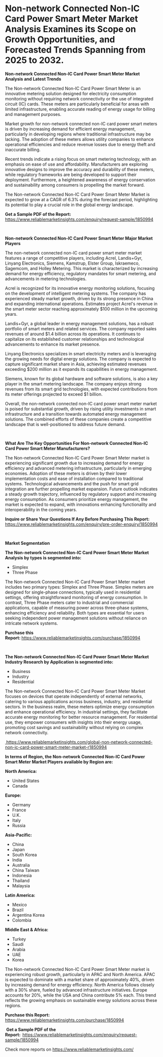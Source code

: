 <p><h1>Non-network Connected Non-IC Card Power Smart Meter Market Analysis Examines its Scope on Growth Opportunities, and Forecasted Trends Spanning from 2025 to 2032.</h1></p><p><strong>Non-network Connected Non-IC Card Power Smart Meter Market Analysis and Latest Trends</strong></p>
<p><p>The Non-network Connected Non-IC Card Power Smart Meter is an innovative metering solution designed for electricity consumption monitoring without requiring network connectivity or the use of integrated circuit (IC) cards. These meters are particularly beneficial for areas with limited infrastructure, enabling accurate reading of energy usage for billing and management purposes.</p><p>Market growth for non-network connected non-IC card power smart meters is driven by increasing demand for efficient energy management, particularly in developing regions where traditional infrastructure may be lacking. The adoption of these meters allows utility companies to enhance operational efficiencies and reduce revenue losses due to energy theft and inaccurate billing.</p><p>Recent trends indicate a rising focus on smart metering technology, with an emphasis on ease of use and affordability. Manufacturers are exploring innovative designs to improve the accuracy and durability of these meters, while regulatory frameworks are being developed to support their deployment. Furthermore, a heightened awareness of energy conservation and sustainability among consumers is propelling the market forward.</p><p>The Non-network Connected Non-IC Card Power Smart Meter Market is expected to grow at a CAGR of 6.3% during the forecast period, highlighting its potential to play a crucial role in the global energy landscape.</p></p>
<p><strong>Get a Sample PDF of the Report:&nbsp;</strong> <a href="https://www.reliablemarketinsights.com/enquiry/request-sample/1850994?utm_campaign=2636&utm_medium=2&utm_source=Github&utm_content=ia&utm_term=26032025&utm_id=non-network-connected-non-ic-card-power-smart-meter">https://www.reliablemarketinsights.com/enquiry/request-sample/1850994</a></p>
<p>&nbsp;</p>
<p><strong>Non-network Connected Non-IC Card Power Smart Meter Major Market Players</strong></p>
<p><p>The non-network connected non-IC card power smart meter market features a range of competitive players, including Acrel, Landis+Gyr, Linyang Electronics, Siemens, Kamstrup, Elster Group, Iskraemeco, Sagemcom, and Holley Metering. This market is characterized by increasing demand for energy efficiency, regulatory mandates for smart metering, and advancements in metering technologies.</p><p>Acrel is recognized for its innovative energy monitoring solutions, focusing on the development of intelligent metering systems. The company has experienced steady market growth, driven by its strong presence in China and expanding international operations. Estimates project Acrel's revenue in the smart meter sector reaching approximately $100 million in the upcoming years.</p><p>Landis+Gyr, a global leader in energy management solutions, has a robust portfolio of smart meters and related services. The company reported sales revenues of around $1.4 billion across its operations. It continues to capitalize on its established customer relationships and technological advancements to enhance its market presence.</p><p>Linyang Electronics specializes in smart electricity meters and is leveraging the growing needs for digital energy solutions. The company is expected to capture significant market share in Asia, achieving estimated revenues exceeding $200 million as it expands its capabilities in energy management.</p><p>Siemens, known for its global hardware and software solutions, is also a key player in the smart metering landscape. The company enjoys strong revenues from its smart grid technologies, with expected contributions from its meter offerings projected to exceed $1 billion. </p><p>Overall, the non-network connected non-IC card power smart meter market is poised for substantial growth, driven by rising utility investments in smart infrastructure and a transition towards automated energy management solutions. The combined efforts of these companies create a competitive landscape that is well-positioned to address future demand.</p></p>
<p>&nbsp;</p>
<p><strong>What Are The Key Opportunities For Non-network Connected Non-IC Card Power Smart Meter Manufacturers?</strong></p>
<p><p>The Non-network Connected Non-IC Card Power Smart Meter market is experiencing significant growth due to increasing demand for energy efficiency and advanced metering infrastructure, particularly in emerging economies. Adoption of these meters is driven by their lower implementation costs and ease of installation compared to traditional systems. Technological advancements and the push for smart grid integration are further propelling market expansion. Future outlook indicates a steady growth trajectory, influenced by regulatory support and increasing energy consumption. As consumers prioritize energy management, the market is expected to expand, with innovations enhancing functionality and interoperability in the coming years.</p></p>
<p><strong>Inquire or Share Your Questions If Any Before Purchasing This Report:</strong> <a href="https://www.reliablemarketinsights.com/enquiry/pre-order-enquiry/1850994?utm_campaign=2636&utm_medium=2&utm_source=Github&utm_content=ia&utm_term=26032025&utm_id=non-network-connected-non-ic-card-power-smart-meter">https://www.reliablemarketinsights.com/enquiry/pre-order-enquiry/1850994</a></p>
<p>&nbsp;</p>
<p><strong>Market Segmentation</strong></p>
<p><strong>The Non-network Connected Non-IC Card Power Smart Meter Market Analysis by types is segmented into:</strong></p>
<p><ul><li>Simplex</li><li>Three Phase</li></ul></p>
<p><p>The Non-network Connected Non-IC Card Power Smart Meter market includes two primary types: Simplex and Three Phase. Simplex meters are designed for single-phase connections, typically used in residential settings, offering straightforward monitoring of energy consumption. In contrast, Three Phase meters cater to industrial and commercial applications, capable of measuring power across three-phase systems, enhancing efficiency and reliability. Both types are essential for users seeking independent power management solutions without reliance on intricate network systems.</p></p>
<p><strong>Purchase this Report:&nbsp;</strong><a href="https://www.reliablemarketinsights.com/purchase/1850994?utm_campaign=2636&utm_medium=2&utm_source=Github&utm_content=ia&utm_term=26032025&utm_id=non-network-connected-non-ic-card-power-smart-meter">https://www.reliablemarketinsights.com/purchase/1850994</a></p>
<p>&nbsp;</p>
<p><strong>The Non-network Connected Non-IC Card Power Smart Meter Market Industry Research by Application is segmented into:</strong></p>
<p><ul><li>Business</li><li>Industry</li><li>Residential</li></ul></p>
<p><p>The Non-network Connected Non-IC Card Power Smart Meter Market focuses on devices that operate independently of external networks, catering to various applications across business, industry, and residential sectors. In the business realm, these meters optimize energy consumption and enhance operational efficiency. In industrial settings, they facilitate accurate energy monitoring for better resource management. For residential use, they empower consumers with insights into their energy usage, promoting cost savings and sustainability without relying on complex network connectivity.</p></p>
<p><a href="https://www.reliablemarketinsights.com/global-non-network-connected-non-ic-card-power-smart-meter-market-r1850994?utm_campaign=2636&utm_medium=2&utm_source=Github&utm_content=ia&utm_term=26032025&utm_id=non-network-connected-non-ic-card-power-smart-meter">&nbsp;https://www.reliablemarketinsights.com/global-non-network-connected-non-ic-card-power-smart-meter-market-r1850994</a></p>
<p><strong>In terms of Region, the Non-network Connected Non-IC Card Power Smart Meter Market Players available by Region are:</strong></p>
<p>
    <p> <strong> North America: </strong>
        <ul>
            <li>United States</li>
            <li>Canada</li>
        </ul>
        </p> 
    <p> <strong> Europe: </strong>
        <ul>
            <li>Germany</li>
            <li>France</li>
            <li>U.K.</li>
            <li>Italy</li>
            <li>Russia</li>
        </ul>
        </p> 
    <p> <strong> Asia-Pacific: </strong>
        <ul>
            <li>China</li>
            <li>Japan</li>
            <li>South Korea</li>
            <li>India</li>
            <li>Australia</li>
            <li>China Taiwan</li>
            <li>Indonesia</li>
            <li>Thailand</li>
            <li>Malaysia</li>
        </ul>
        </p> 
    <p> <strong> Latin America: </strong>
        <ul>
            <li>Mexico</li>
            <li>Brazil</li>
            <li>Argentina Korea</li>
            <li>Colombia</li>
        </ul>
        </p> 
    <p> <strong> Middle East & Africa: </strong>
        <ul>
            <li>Turkey</li>
            <li>Saudi</li>
            <li>Arabia</li>
            <li>UAE</li>
            <li>Korea</li>
        </ul>
    </p>
    </p>
<p><p>The Non-network Connected Non-IC Card Power Smart Meter market is experiencing robust growth, particularly in APAC and North America. APAC is expected to dominate with a market share of approximately 40%, driven by increasing demand for energy efficiency. North America follows closely with a 30% share, fueled by advanced infrastructure initiatives. Europe accounts for 20%, while the USA and China contribute 5% each. This trend reflects the growing emphasis on sustainable energy solutions across these regions.</p></p>
<p><strong>Purchase this Report: </strong><a href="https://www.reliablemarketinsights.com/purchase/1850994?utm_campaign=2636&utm_medium=2&utm_source=Github&utm_content=ia&utm_term=26032025&utm_id=non-network-connected-non-ic-card-power-smart-meter">https://www.reliablemarketinsights.com/purchase/1850994</a></p>
<p>&nbsp;<strong>Get a Sample PDF of the Report:&nbsp;&nbsp;</strong><a href="https://www.reliablemarketinsights.com/enquiry/request-sample/1850994?utm_campaign=2636&utm_medium=2&utm_source=Github&utm_content=ia&utm_term=26032025&utm_id=non-network-connected-non-ic-card-power-smart-meter">https://www.reliablemarketinsights.com/enquiry/request-sample/1850994</a></p>
<p><strong></strong></p>
<p>Check more reports on <a href="https://www.reliablemarketinsights.com/?utm_campaign=2636&utm_medium=2&utm_source=Github&utm_content=ia&utm_term=26032025&utm_id=non-network-connected-non-ic-card-power-smart-meter">https://www.reliablemarketinsights.com/</a></p>